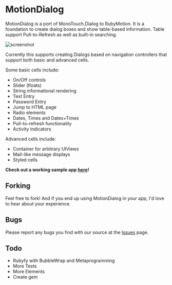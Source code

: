 MotionDialog
================

MotionDialog is a port of MonoTouch.Dialog to RubyMotion.
It is a foundation to create dialog boxes and show
table-based information. Table support Pull-to-Refresh
as well as built-in searching.

![screenshot](http://www.berbenni.com/images/md.png "Sample") 

Currently this supports creating Dialogs based on navigation controllers 
that support both basic and advanced cells.

Some basic cells include:

  * On/Off controls
  * Slider (floats)
  * String informational rendering
  * Text Entry
  * Password Entry
  * Jump to HTML page
  * Radio elements
  * Dates, Times and Dates+Times
  * Pull-to-refresh functionality
  * Activity indicators

Advanced cells include:
  * Container for arbitrary UIViews
  * Mail-like message displays
  * Styled cells

**Check out a working sample app [here][Sample]!**

[Sample]: https://github.com/aberbenni/MotionDialog/tree/master/Sample

Forking
-------
Feel free to fork! And if you end up using MotionDialog in your app, I'd love to hear about your experience.

Bugs
----

Please report any bugs you find with our source at the
[Issues](https://github.com/aberbenni/MotionDialog/issues) page.

Todo
----
- Rubyfy with BubbleWrap and Metaprogramming
- More Tests
- More Elements
- Create gem